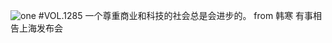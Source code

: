 ![one](http://image.wufazhuce.com/FrXgzDuKU2U6LTf_B1cyl1ymMhi9)
#VOL.1285
一个尊重商业和科技的社会总是会进步的。 from  韩寒 有事相告上海发布会
